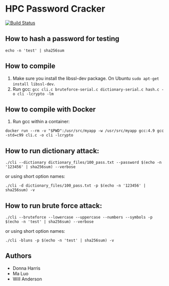 # HPC Password Cracker
[![Build Status](https://cloud.drone.io/api/badges/wandersonca/HPC-Password-Cracker/status.svg)](https://cloud.drone.io/wandersonca/HPC-Password-Cracker)

## How to hash a password for testing
``echo -n 'test' | sha256sum``

## How to compile
1. Make sure you install the libssl-dev package. On Ubuntu ``sudo apt-get install libssl-dev``.
2. Run gcc: ``gcc cli.c bruteforce-serial.c dictionary-serial.c hash.c -o cli -lcrypto -lm``

## How to compile with Docker
1. Run gcc within a container: 

``docker run --rm -v "$PWD":/usr/src/myapp -w /usr/src/myapp gcc:4.9 gcc -std=c99 cli.c -o cli -lcrypto``

## How to run dictionary attack:
``./cli --dictionary dictionary_files/100_pass.txt --password $(echo -n '123456' | sha256sum) --verbose``

or using short option names:

``./cli -d dictionary_files/100_pass.txt -p $(echo -n '123456' | sha256sum) -v``

## How to run brute force attack:
``./cli --bruteforce --lowercase --uppercase --numbers --symbols -p $(echo -n 'test' | sha256sum) --verbose``

or using short option names:

``./cli -bluns -p $(echo -n 'test' | sha256sum) -v``

## Authors
* Donna Harris
* Ma Luo
* Will Anderson
